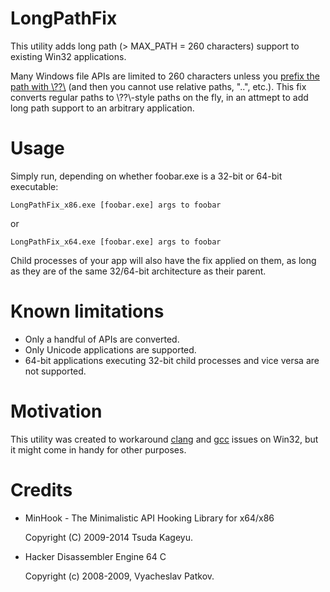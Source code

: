 LongPathFix
===========

This utility adds long path (> MAX_PATH = 260 characters) support to existing Win32 applications.

Many Windows file APIs are limited to 260 characters unless you [prefix the path with \\??\\](http://msdn.microsoft.com/en-us/library/windows/desktop/aa365247(v=vs.85).aspx#maxpath) (and then you cannot use relative paths, "..", etc.). This fix converts regular paths to \\??\\-style paths on the fly, in an attmept to add long path support to an arbitrary application.

Usage
=====

Simply run, depending on whether foobar.exe is a 32-bit or 64-bit executable:

`LongPathFix_x86.exe [foobar.exe] args to foobar`

or

`LongPathFix_x64.exe [foobar.exe] args to foobar`

Child processes of your app will also have the fix applied on them, as long as they are of the same 32/64-bit architecture as their parent.

Known limitations
=================

* Only a handful of APIs are converted.
* Only Unicode applications are supported.
* 64-bit applications executing 32-bit child processes and vice versa are not supported.

Motivation
==========

This utility was created to workaround [clang](http://llvm.org/bugs/show_bug.cgi?id=20440) and [gcc](https://gcc.gnu.org/bugzilla/show_bug.cgi?id=61922) issues on Win32, but it might come in handy for other purposes.

Credits
=======

* MinHook - The Minimalistic API Hooking Library for x64/x86
 
  Copyright (C) 2009-2014 Tsuda Kageyu.

* Hacker Disassembler Engine 64 C

  Copyright (c) 2008-2009, Vyacheslav Patkov.
